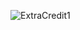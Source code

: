 ![ExtraCredit1](https://user-images.githubusercontent.com/123592413/220190159-278ff2ea-997f-4e93-9bea-3db3d493347e.png)
